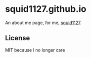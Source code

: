 # squid1127.github.io

An about me page, for me, [squid1127](https://github.com/squid1127).

## License

MIT because I no longer care
